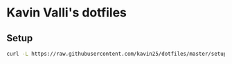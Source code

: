 # Kavin Valli's dotfiles

## Setup

```sh
curl -L https://raw.githubusercontent.com/kavin25/dotfiles/master/setup.sh | bash
```
